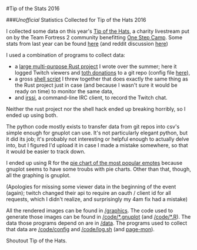 #Tip of the Stats 2016

###*Unofficial* Statistics Collected for Tip of the Hats 2016

I collected some data on this year's [Tip of the Hats](https://tipofthehats.org), a charity livestream put on by the Team Fortress 2 community benefitting [One Step Camp](http://www.onestepcamp.org/). Some stats from last year can be found [here](https://github.com/stensonowen/toth_stats) (and reddit discussion [here](https://redd.it/3ly23g))

I used a combination of programs to collect data: 
* a [large multi-purpose Rust project](https://github.com/stensonowen/page-mon/tree/git) I wrote over the summer; here it logged Twitch viewers and [toth donations](https://tipofthehats.com/stats) to a git repo (config file [here](/code/config)), 
* a gross [shell script](/code/log.sh) I threw together that does exactly the same thing as the Rust project just in case (and because I wasn't sure it would be ready on time) to monitor the same data, 
* and [irssi](https://irssi.org/), a command-line IRC client, to record the Twitch chat.

Neither the rust project nor the shell hack ended up breaking horribly, so I ended up using both.

The python code mostly exists to transfer data from git repos into csv's simple enough for gnuplot can use. It's not particularly elegant python, but it did its job; it's probably not interesting or helpful enough to actually delve into, but I figured I'd upload it in case I made a mistake somewhere, so that it would be easier to track down.

I ended up using R for the [pie chart of the most popular emotes](/graphics/emote_distribution.png) because gnuplot seems to have some troubs with pie charts. Other than that, though, all the graphing is gnuplot.

(Apologies for missing some viewer data in the beginning of the event (again); twitch changed their api to require an oauth / client id for all requests, which I didn't realize, and surprisingly my 4am fix had a mistake)

All the rendered images can be found in [/graphics](/graphics). 
The code used to generate those images can be found in [/code/\*.gnuplot](/code) (and [/code/\*.R](/code)). 
The data those programs depend on are in [/data](/data). 
The programs used to collect that data are [/code/config](/code/config) and [/code/log.sh](/code/log.sh) (and [page-mon](https://github.com/stensonowen/page-mon)).

Shoutout Tip of the Hats.

